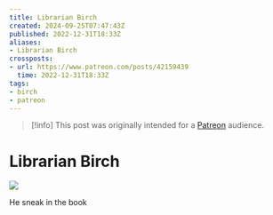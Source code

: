 ```yaml
---
title: Librarian Birch
created: 2024-09-25T07:47:43Z
published: 2022-12-31T18:33Z
aliases:
- Librarian Birch
crossposts:
- url: https://www.patreon.com/posts/42159439
  time: 2022-12-31T18:33Z
tags:
- birch
- patreon
---
```


> [!info]
> This post was originally intended for a [Patreon](../tags/patreon.md) audience.

# Librarian Birch

![](202212311833-birch.png)

He sneak in the book
